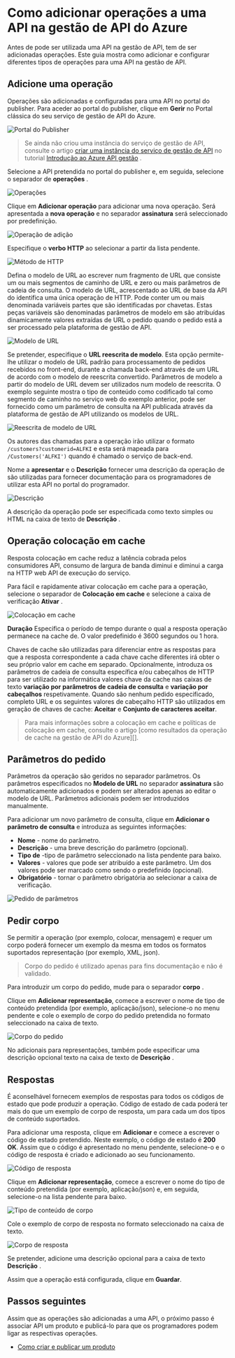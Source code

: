 <properties 
    pageTitle="Como adicionar operações a uma API na gestão de API do Azure | Microsoft Azure" 
    description="Saiba como adicionar operações a uma API na gestão de API do Azure." 
    services="api-management" 
    documentationCenter="" 
    authors="steved0x" 
    manager="erikre" 
    editor=""/>

<tags 
    ms.service="api-management" 
    ms.workload="mobile" 
    ms.tgt_pltfrm="na" 
    ms.devlang="na" 
    ms.topic="article" 
    ms.date="10/25/2016" 
    ms.author="sdanie"/>

# <a name="how-to-add-operations-to-an-api-in-azure-api-management"></a>Como adicionar operações a uma API na gestão de API do Azure

Antes de pode ser utilizada uma API na gestão de API, tem de ser adicionadas operações. Este guia mostra como adicionar e configurar diferentes tipos de operações para uma API na gestão de API.

## <a name="add-operation"> </a>Adicione uma operação

Operações são adicionadas e configuradas para uma API no portal do publisher. Para aceder ao portal do publisher, clique em **Gerir** no Portal clássica do seu serviço de gestão de API do Azure.

![Portal do Publisher][api-management-management-console]

>Se ainda não criou uma instância do serviço de gestão de API, consulte o artigo [criar uma instância do serviço de gestão de API][] no tutorial [Introdução ao Azure API gestão][] .

Selecione a API pretendida no portal do publisher e, em seguida, selecione o separador de **operações** . 

![Operações][api-management-operations]

Clique em **Adicionar operação** para adicionar uma nova operação. Será apresentada a **nova operação** e no separador **assinatura** será seleccionado por predefinição.

![Operação de adição][api-management-add-operation]

Especifique o **verbo HTTP** ao selecionar a partir da lista pendente.

![Método de HTTP][api-management-http-method]

<a name="url-template"></a>

Defina o modelo de URL ao escrever num fragmento de URL que consiste um ou mais segmentos de caminho de URL e zero ou mais parâmetros de cadeia de consulta. O modelo de URL, acrescentado ao URL de base da API do identifica uma única operação de HTTP. Pode conter um ou mais denominada variáveis partes que são identificadas por chavetas. Estas peças variáveis são denominadas parâmetros de modelo em são atribuídas dinamicamente valores extraídas de URL o pedido quando o pedido está a ser processado pela plataforma de gestão de API.

![Modelo de URL][api-management-url-template]

<a name="rewrite-url-template"></a>

Se pretender, especifique o **URL reescrita de modelo**. Esta opção permite-lhe utilizar o modelo de URL padrão para processamento de pedidos recebidos no front-end, durante a chamada back-end através de um URL de acordo com o modelo de reescrita convertido. Parâmetros de modelo a partir do modelo de URL devem ser utilizados num modelo de reescrita. O exemplo seguinte mostra o tipo de conteúdo como codificado tal como segmento de caminho no serviço web do exemplo anterior, pode ser fornecido como um parâmetro de consulta na API publicada através da plataforma de gestão de API utilizando os modelos de URL.

![Reescrita de modelo de URL][api-management-url-template-rewrite]

Os autores das chamadas para a operação irão utilizar o formato `/customers?customerid=ALFKI` e esta será mapeada para `/Customers('ALFKI')` quando é chamado o serviço de back-end.


Nome a **apresentar** e o **Descrição** fornecer uma descrição da operação de são utilizadas para fornecer documentação para os programadores de utilizar esta API no portal do programador.

![Descrição][api-management-description]

A descrição da operação pode ser especificada como texto simples ou HTML na caixa de texto de **Descrição** .

## <a name="operation-caching"> </a>Operação colocação em cache

Resposta colocação em cache reduz a latência cobrada pelos consumidores API, consumo de largura de banda diminui e diminui a carga na HTTP web API de execução do serviço. 

Para fácil e rapidamente ativar colocação em cache para a operação, selecione o separador de **Colocação em cache** e selecione a caixa de verificação **Ativar** .

![Colocação em cache][api-management-caching-tab]

**Duração** Especifica o período de tempo durante o qual a resposta operação permanece na cache de. O valor predefinido é 3600 segundos ou 1 hora.

Chaves de cache são utilizadas para diferenciar entre as respostas para que a resposta correspondente a cada chave cache diferentes irá obter o seu próprio valor em cache em separado. Opcionalmente, introduza os parâmetros de cadeia de consulta específica e/ou cabeçalhos de HTTP para ser utilizado na informática valores chave da cache nas caixas de texto **variação por parâmetros de cadeia de consulta** e **variação por cabeçalhos** respetivamente. Quando são nenhum pedido especificado, completo URL e os seguintes valores de cabeçalho HTTP são utilizados em geração de chaves de cache: **Aceitar** e **Conjunto de caracteres aceitar**.

>Para mais informações sobre a colocação em cache e políticas de colocação em cache, consulte o artigo [como resultados da operação de cache na gestão de API do Azure][].


## <a name="request-parameters"> </a>Parâmetros do pedido

Parâmetros da operação são geridos no separador parâmetros. Os parâmetros especificados no **Modelo de URL** no separador **assinatura** são automaticamente adicionados e podem ser alterados apenas ao editar o modelo de URL. Parâmetros adicionais podem ser introduzidos manualmente.

Para adicionar um novo parâmetro de consulta, clique em **Adicionar o parâmetro de consulta** e introduza as seguintes informações:

-   **Nome** - nome do parâmetro.
-   **Descrição** - uma breve descrição do parâmetro (opcional).
-   **Tipo de** -tipo de parâmetro seleccionado na lista pendente para baixo.
-   **Valores** - valores que pode ser atribuído a este parâmetro. Um dos valores pode ser marcado como sendo o predefinido (opcional).
-   **Obrigatório** - tornar o parâmetro obrigatória ao selecionar a caixa de verificação. 

![Pedido de parâmetros][api-management-request-parameters]

## <a name="request-body"> </a>Pedir corpo

Se permitir a operação (por exemplo, colocar, mensagem) e requer um corpo poderá fornecer um exemplo da mesma em todos os formatos suportados representação (por exemplo, XML, json). 

>Corpo do pedido é utilizado apenas para fins documentação e não é validado.

Para introduzir um corpo do pedido, mude para o separador **corpo** .

Clique em **Adicionar representação**, comece a escrever o nome de tipo de conteúdo pretendida (por exemplo, aplicação/json), selecione-o no menu pendente e cole o exemplo de corpo do pedido pretendida no formato seleccionado na caixa de texto. 

![Corpo do pedido][api-management-request-body]

No adicionais para representações, também pode especificar uma descrição opcional texto na caixa de texto de **Descrição** .

## <a name="responses"> </a>Respostas

É aconselhável fornecem exemplos de respostas para todos os códigos de estado que pode produzir a operação. Código de estado de cada poderá ter mais do que um exemplo de corpo de resposta, um para cada um dos tipos de conteúdo suportados. 

Para adicionar uma resposta, clique em **Adicionar** e comece a escrever o código de estado pretendido. Neste exemplo, o código de estado é **200 OK**. Assim que o código é apresentado no menu pendente, selecione-o e o código de resposta é criado e adicionado ao seu funcionamento.

![Código de resposta][api-management-response-code]

Clique em **Adicionar representação**, comece a escrever o nome do tipo de conteúdo pretendida (por exemplo, aplicação/json) e, em seguida, selecione-o na lista pendente para baixo.

![Tipo de conteúdo de corpo][api-management-response-body-content-type]

Cole o exemplo de corpo de resposta no formato seleccionado na caixa de texto. 

![Corpo de resposta][api-management-response-body]

Se pretender, adicione uma descrição opcional para a caixa de texto **Descrição** .

Assim que a operação está configurada, clique em **Guardar**.


## <a name="next-steps"> </a>Passos seguintes

Assim que as operações são adicionadas a uma API, o próximo passo é associar API um produto e publicá-lo para que os programadores podem ligar as respectivas operações.

-   [Como criar e publicar um produto][]

[api-management-management-console]: ./media/api-management-howto-add-operations/api-management-management-console.png
[api-management-operations]: ./media/api-management-howto-add-operations/api-management-operations.png
[api-management-add-operation]: ./media/api-management-howto-add-operations/api-management-add-operation.png
[api-management-http-method]: ./media/api-management-howto-add-operations/api-management-http-method.png
[api-management-url-template]: ./media/api-management-howto-add-operations/api-management-url-template.png
[api-management-url-template-rewrite]: ./media/api-management-howto-add-operations/api-management-url-template-rewrite.png
[api-management-description]: ./media/api-management-howto-add-operations/api-management-description.png
[api-management-caching-tab]: ./media/api-management-howto-add-operations/api-management-caching-tab.png
[api-management-request-parameters]: ./media/api-management-howto-add-operations/api-management-request-parameters.png
[api-management-request-body]: ./media/api-management-howto-add-operations/api-management-request-body.png
[api-management-response-code]: ./media/api-management-howto-add-operations/api-management-response-code.png
[api-management-response-body-content-type]: ./media/api-management-howto-add-operations/api-management-response-body-content-type.png
[api-management-response-body]: ./media/api-management-howto-add-operations/api-management-response-body.png


[api-management-contoso-api]: ./media/api-management-howto-add-operations/api-management-contoso-api.png

[api-management-add-new-api]: ./media/api-management-howto-add-operations/api-management-add-new-api.png
[api-management-api-settings]: ./media/api-management-howto-add-operations/api-management-api-settings.png
[api-management-api-settings-credentials]: ./media/api-management-howto-add-operations/api-management-api-settings-credentials.png
[api-management-api-summary]: ./media/api-management-howto-add-operations/api-management-api-summary.png
[api-management-echo-operations]: ./media/api-management-howto-add-operations/api-management-echo-operations.png

[Add an operation]: #add-operation
[Operation caching]: #operation-caching
[Request parameters]: #request-parameters
[Request body]: #request-body
[Responses]: #responses
[Next steps]: #next-steps

[Introdução ao Azure API gestão]: api-management-get-started.md
[Criar uma instância do serviço de gestão de API]: api-management-get-started.md#create-service-instance

[How to add operations to an API]: api-management-howto-add-operations.md
[Como criar e publicar um produto]: api-management-howto-add-products.md
[Como os resultados da operação de cache na gestão de API do Azure]: api-management-howto-cache.md